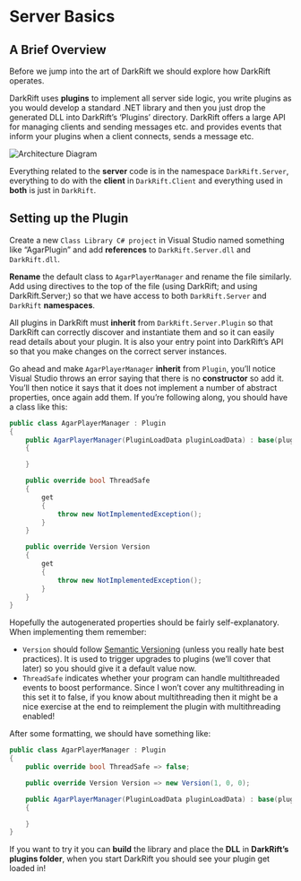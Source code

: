 # Server Basics
## A Brief Overview
Before we jump into the art of DarkRift we should explore how DarkRift operates.

DarkRift uses **plugins** to implement all server side logic, you write plugins as you would develop a standard .NET library and then you just drop the generated DLL into DarkRift’s ‘Plugins’ directory. DarkRift offers a large API for managing clients and sending messages etc. and provides events that inform your plugins when a client connects, sends a message etc.

![Architecture Diagram](~/images/getting_started/architecture.png "DarkRift's Architecture")

Everything related to the **server** code is in the namespace `DarkRift.Server`, everything to do with the **client** in `DarkRift.Client` and everything used in **both** is just in `DarkRift`.
## Setting up the Plugin
Create a new `Class Library C# project` in Visual Studio named something like “AgarPlugin” and add **references** to `DarkRift.Server.dll` and `DarkRift.dll`.

**Rename** the default class to `AgarPlayerManager` and rename the file similarly. Add using directives to the top of the file (using DarkRift; and using DarkRift.Server;) so that we have access to both `DarkRift.Server` and `DarkRift` **namespaces**.

All plugins in DarkRift must **inherit** from `DarkRift.Server.Plugin` so that DarkRift can correctly discover and instantiate them and so it can easily read details about your plugin. It is also your entry point into DarkRift’s API so that you make changes on the correct server instances.

Go ahead and make `AgarPlayerManager` **inherit** from `Plugin`, you’ll notice Visual Studio throws an error saying that there is no **constructor** so add it. You’ll then notice it says that it does not implement a number of abstract properties, once again add them. If you’re following along, you should have a class like this:
```csharp
public class AgarPlayerManager : Plugin
{
    public AgarPlayerManager(PluginLoadData pluginLoadData) : base(pluginLoadData)
    {

    }

    public override bool ThreadSafe
    {
        get
        {
            throw new NotImplementedException();
        }
    }

    public override Version Version
    {
        get
        {
            throw new NotImplementedException();
        }
    }
}
```
Hopefully the autogenerated properties should be fairly self-explanatory. When implementing them remember:
- `Version` should follow [Semantic Versioning](http://semver.org) (unless you really hate best practices). It is used to trigger upgrades to plugins (we’ll cover that later) so you should give it a default value now.
- `ThreadSafe` indicates whether your program can handle multithreaded events to boost performance. Since I won’t cover any multithreading in this set it to false, if you know about multithreading then it might be a nice exercise at the end to reimplement the plugin with multithreading enabled!

After some formatting, we should have something like:
```csharp
public class AgarPlayerManager : Plugin
{
    public override bool ThreadSafe => false;

    public override Version Version => new Version(1, 0, 0);

    public AgarPlayerManager(PluginLoadData pluginLoadData) : base(pluginLoadData)
    {

    }
}
```
If you want to try it you can **build** the library and place the **DLL** in **DarkRift’s plugins folder**, when you start DarkRift you should see your plugin get loaded in!
